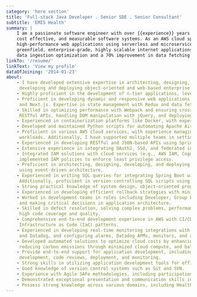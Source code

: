 ```yaml
---
category: 'hero section'
title: 'Full-stack Java Developer . Senior SDE . Senior Consultant'
subtitle: 'EMIS Health'
summary: |
    I am a passionate software engineer with over {{experience}} years of experience in developing resilient, highly available, 
    cost effective, and measurable software systems. As an AWS cloud specialist, I excel in architecting, developing, and deploying 
    high-performance web applications using serverless and microservices models. I have substantial hands-on experience in building 
    greenfield, enterprise-grade, highly scalable internet applications. Notable achievements include a $900/day savings through 
    data ingestion optimization and a 70% improvement in data fetching speed, with a 50% reduction in compute costs.
linkTo: '/resume/'
linkText: 'View my profile'
dataOfJoining: '2014-01-23'
about:
    - I have developed extensive expertise in architecting, designing, 
     developing and deploying object-oriented and web-based enterprise applications using Java/J2EE technologies.
    - Highly proficient in the development of n-tier applications, leveraging Java, Kotlin, J2EE, Spring and Springboot, JSP and Servlets.
    - Proficient in developing dynamic and responsive web applications using React.js, TypeScript, JavaScript, CSS, 
     and Next.js. Expertise in state management with Redux and data fetching using React Query.
    - Skilled in optimizing performance with Webpack and ensuring cross-browser compatibility. Experienced in integrating 
     RESTful APIs, handling DOM manipulation with jQuery, and deploying applications on Netlify CDN for enhanced scalability and performance.
    - Experienced in containerization platforms like Docker, with expertise in managing image repositories.
    - Developed and maintained Python scripts for automating Apache Airflow DAGs for data extraction, handling large datasets for analytics purposes.
    - Proficient in various AWS cloud services, with experience managing DevOps and overseeing the full deployment process of production 
     workloads. Additionally, I have supported multiple teams in setting up AWS environments.
    - Experienced in developing RESTful and JSON-based APIs using Spring Boot, establishing API standards, and maintaining developer guides for consistency.
    - Extensive experience in integrating OAuth2, SSO, and federated identities with Okta & Cognito.
    - Integrated IAM solutions with cloud services (e.g., AWS IAM, Cognito and Okta) to streamline access management. Designed and 
     implemented IAM policies to enforce least privilege access.
    - Proficient in architecting, designing, developing, and deploying loosely coupled, complex systems with asynchronous communication 
     using event-driven architecture.
    - Experienced in writing SQL queries for integrating Spring Boot with JPA-Hibernate to manage ORDBMS and persistent data. 
     Additionally, proficient in version-controlling SQL scripts using Liquibase and Flyway.
    - Strong practical knowledge of system design, object-oriented programming (OOP) concepts, SOLID principles, and design patterns.
    - Experienced in developing efficient rollback strategies with minimal RPO and RTO to minimize end-user disruption during disaster recovery.
    - Worked in development teams in roles including Developer, Group Leader, and Architect, participating in key design discussions 
     and making critical decisions in application architecture.
    - Skilled in defect resolution, solving complex problems, performance tuning, enhancing coding standards, and maintaining 
     high code coverage and quality.
    - Comprehensive end-to-end development experience in AWS with CI/CD, utilizing GitHub Actions and adhering to strict 
     Infrastructure as Code (IaC) patterns.
    - Experienced in developing real-time monitoring integrations with Datadog, creating development dashboards in CloudWatch 
     and Datadog, and configuring alarms, Datadog APMs, monitors, and application metrics collection.
    - Developed automated solutions to optimize cloud costs by enhancing infrastructure efficiency, managing database backups, 
     reducing carbon emissions through minimized cloud compute, and balancing infrastructure utilization.
    - Provide end-to-end support for application development, including requirement analysis, architecture, design, brainstorming, 
     development, code reviews, deployment, and monitoring.
    - Strong skills in utilizing application development tools for efficient code writing and debugging.
    - Good knowledge of version control systems such as Git and SVN.
    - Experience with Agile SAFe methodologies, including participation in PIP, Scrum, planning, refinement, and retrospective ceremonies.
    - Demonstrated exceptional presentation and communication skills in conducting both functional and technical training sessions.
    - Possess strong knowledge across various domains, including Healthcare, Digital, Trade, and Retail.
---
```

